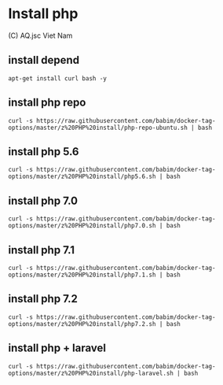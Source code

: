 # Install php
(C) AQ.jsc Viet Nam

## install depend
`apt-get install curl bash -y`

## install php repo
`curl -s https://raw.githubusercontent.com/babim/docker-tag-options/master/z%20PHP%20install/php-repo-ubuntu.sh | bash`

## install php 5.6
`curl -s https://raw.githubusercontent.com/babim/docker-tag-options/master/z%20PHP%20install/php5.6.sh | bash`
## install php 7.0
`curl -s https://raw.githubusercontent.com/babim/docker-tag-options/master/z%20PHP%20install/php7.0.sh | bash`
## install php 7.1
`curl -s https://raw.githubusercontent.com/babim/docker-tag-options/master/z%20PHP%20install/php7.1.sh | bash`
## install php 7.2
`curl -s https://raw.githubusercontent.com/babim/docker-tag-options/master/z%20PHP%20install/php7.2.sh | bash`
## install php + laravel
`curl -s https://raw.githubusercontent.com/babim/docker-tag-options/master/z%20PHP%20install/php-laravel.sh | bash`